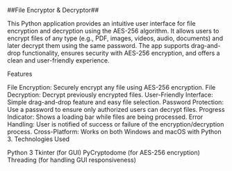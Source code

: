 ##File Encryptor & Decryptor##

This Python application provides an intuitive user interface for file encryption and decryption using the AES-256 algorithm. It allows users to encrypt files of any type (e.g., PDF, images, videos, audio, documents) and later decrypt them using the same password. The app supports drag-and-drop functionality, ensures security with AES-256 encryption, and offers a clean and user-friendly experience.

Features

File Encryption: Securely encrypt any file using AES-256 encryption.
File Decryption: Decrypt previously encrypted files.
User-Friendly Interface: Simple drag-and-drop feature and easy file selection.
Password Protection: Use a password to ensure only authorized users can decrypt files.
Progress Indicator: Shows a loading bar while files are being processed.
Error Handling: User is notified of success or failure of the encryption/decryption process.
Cross-Platform: Works on both Windows and macOS with Python 3.
Technologies Used

Python 3
Tkinter (for GUI)
PyCryptodome (for AES-256 encryption)
Threading (for handling GUI responsiveness)
